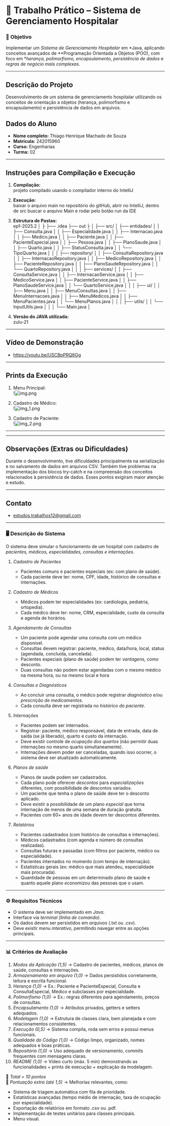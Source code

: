 # 🏥 Trabalho Prático – Sistema de Gerenciamento Hospitalar  

### 🎯 Objetivo  
Implementar um *Sistema de Gerenciamento Hospitalar* em *Java, aplicando conceitos avançados de **Programação Orientada a Objetos (POO), com foco em **herança, polimorfismo, encapsulamento, persistência de dados* e *regras de negócio mais complexas*.  

---
## Descrição do Projeto

Desenvolvimento de um sistema de gerenciamento hospitalar utilizando os conceitos de orientação a objetos (herança, polimorfismo e encapsulamento) e persistência de dados em arquivos.

## Dados do Aluno

- **Nome completo:** Thiago Henrique Machado de Souza
- **Matrícula:** 242015960
- **Curso:** Engenharias
- **Turma:** 02

---

## Instruções para Compilação e Execução

1. **Compilação:**  
   projeto compilado usando o compilador interno do IntelliJ

2. **Execução:**  
   baixar o arquivo main no repositório do gitHub, abrir no IntelliJ, dentro de src buscar o arquivo Main e rodar pelo botão run da IDE

3. **Estrutura de Pastas:**  
   ep1-2025.2
   │
   ├
   ├── .idea
   ├── out
   ├
   │
   ├── src/
   │   ├── entidades/
   │   │   ├── Consulta.java
   │   │   ├── Especialidade.java
   │   │   ├── Internacao.java
   │   │   ├── Medico.java
   │   │   ├── Paciente.java
   │   │   ├── PacienteEspecial.java
   │   │   ├── Pessoa.java
   │   │   ├── PlanoSaude.java
   │   │   ├── Quarto.java
   │   │   ├── StatusConsulta.java
   │   │   └── TipoQuarto.java
   │   │
   │   ├── repository/
   │   │   ├── ConsultaRepository.java
   │   │   ├── InternacaoRepository.java
   │   │   ├── MedicoRepository.java
   │   │   ├── PacienteRepository.java
   │   │   ├── PlanoSaudeRepository.java
   │   │   └── QuartoRepository.java
   │   │
   │   ├── services/
   │   │   ├── ConsultaService.java
   │   │   ├── InternacaoService.java
   │   │   ├── MedicoService.java
   │   │   ├── PacienteService.java
   │   │   ├── PlanoSaudeService.java
   │   │   └── QuartoService.java
   │   │
   │   ├── ui/
   │   │   ├── Menu.java
   │   │   ├── MenuConsultas.java
   │   │   ├── MenuInternacoes.java
   │   │   ├── MenuMedicos.java
   │   │   ├── MenuPacientes.java
   │   │   └── MenuPlanos.java
   │   │
   │   ├── utils/
   │   │   └── InputUtils.java
   │   │
   │   └── Main.java
  │    

   

  

3. **Versão do JAVA utilizada:**  
   zulu-21

---

## Vídeo de Demonstração

- https://youtu.be/USCBpPRQ6Gg

---

## Prints da Execução

1. Menu Principal:  
   !![img.png](img.png)

2. Cadastro de Médico:  
   !![img_1.png](img_1.png)

3. Cadastro de Paciente:  
   !![img_2.png](img_2.png)

---

---

## Observações (Extras ou Dificuldades)

Durante o desenvolvimento, tive dificuldades principalmente na serialização e no salvamento de dados em arquivos CSV. Também tive problemas na implementação dos blocos try-catch e na compreensão dos conceitos relacionados à persistência de dados. Esses pontos exigiram maior atenção e estudo.

---

## Contato

- estudos.trabalhos12@gmail.com

---

### 🖥️ Descrição do Sistema  

O sistema deve simular o funcionamento de um hospital com cadastro de *pacientes, médicos, especialidades, consultas e internações*.  

1. *Cadastro de Pacientes*  
   - Pacientes comuns e pacientes especiais (ex: com plano de saúde).  
   - Cada paciente deve ter: nome, CPF, idade, histórico de consultas e internações.  

2. *Cadastro de Médicos*  
   - Médicos podem ter especialidades (ex: cardiologia, pediatria, ortopedia).  
   - Cada médico deve ter: nome, CRM, especialidade, custo da consulta e agenda de horários.  

3. *Agendamento de Consultas*  
   - Um paciente pode agendar uma consulta com um médico disponível.  
   - Consultas devem registrar: paciente, médico, data/hora, local, status (agendada, concluída, cancelada).  
   - Pacientes especiais (plano de saúde) podem ter *vantagens*, como desconto.  
   - Duas consultas não podem estar agendadas com o mesmo médico na mesma hora, ou no mesmo local e hora

4. *Consultas e Diagnósticos*  
   - Ao concluir uma consulta, o médico pode registrar *diagnóstico* e/ou *prescrição de medicamentos*.  
   - Cada consulta deve ser registrada no *histórico do paciente*.  

5. *Internações*  
   - Pacientes podem ser internados.  
   - Registrar: paciente, médico responsável, data de entrada, data de saída (se já liberado), quarto e custo da internação.  
   - Deve existir controle de *ocupação dos quartos* (não permitir duas internações no mesmo quarto simultaneamente).  
   - Internações devem poder ser canceladas, quando isso ocorrer, o sistema deve ser atualizado automaticamente.

6. *Planos de saúde*    
   -  Planos de saude podem ser cadastrados.
   -  Cada plano pode oferecer *descontos* para *especializações* diferentes, com possibilidade de descontos variados.
   -  Um paciente que tenha o plano de saúde deve ter o desconto aplicado.
   -  Deve existir a possibilidade de um plano *especial* que torna internação de menos de uma semana de duração gratuita.
   -  Pacientes com 60+ anos de idade devem ter descontos diferentes.

7. *Relatórios*  
   - Pacientes cadastrados (com histórico de consultas e internações).  
   - Médicos cadastrados (com agenda e número de consultas realizadas).  
   - Consultas futuras e passadas (com filtros por paciente, médico ou especialidade).  
   - Pacientes internados no momento (com tempo de internação).  
   - Estatísticas gerais (ex: médico que mais atendeu, especialidade mais procurada).  
   - Quantidade de pessoas em um determinado plano de saúde e quanto aquele plano *economizou* das pessoas que o usam.  


---

### ⚙️ Requisitos Técnicos  
- O sistema deve ser implementado em *Java*.  
- Interface via *terminal (linha de comando)*.  
- Os dados devem ser persistidos em *arquivos* (.txt ou .csv).  
- Deve existir *menu interativo*, permitindo navegar entre as opções principais.  

---

### 📊 Critérios de Avaliação  

1. *Modos da Aplicação (1,5)* → Cadastro de pacientes, médicos, planos de saúde, consultas e internações.  
2. *Armazenamento em arquivo (1,0)* → Dados persistidos corretamente, leitura e escrita funcional.  
3. *Herança (1,0)* → Ex.: Paciente e PacienteEspecial, Consulta e ConsultaEspecial, Médico e subclasses por especialidade.  
4. *Polimorfismo (1,0)* → Ex.: regras diferentes para agendamento, preços de consultas.
5. *Encapsulamento (1,0)* → Atributos privados, getters e setters adequados.  
6. *Modelagem (1,0)* → Estrutura de classes clara, bem planejada e com relacionamentos consistentes.  
7. *Execução (0,5)* → Sistema compila, roda sem erros e possui menus funcionais.  
8. *Qualidade do Código (1,0)* → Código limpo, organizado, nomes adequados e boas práticas.  
9. *Repositório (1,0)* → Uso adequado de versionamento, commits frequentes com mensagens claras.  
10. *README (1,0)* → Vídeo curto (máx. 5 min) demonstrando as funcionalidades + prints de execução + explicação da modelagem.  

🔹 *Total = 10 pontos*  
🔹 *Pontuação extra (até 1,5)* → Melhorias relevantes, como:  
- Sistema de triagem automática com fila de prioridade.  
- Estatísticas avançadas (tempo médio de internação, taxa de ocupação por especialidade).  
- Exportação de relatórios em formato .csv ou .pdf.  
- Implementação de testes unitários para classes principais.  
- Menu visual.
